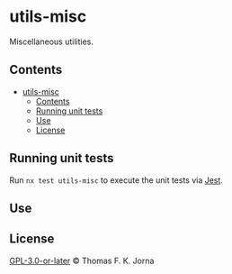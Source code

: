 # utils-misc

Miscellaneous utilities.

## Contents

- [utils-misc](#utils-misc)
  - [Contents](#contents)
  - [Running unit tests](#running-unit-tests)
  - [Use](#use)
  - [License](#license)

## Running unit tests

Run `nx test utils-misc` to execute the unit tests via [Jest](https://jestjs.io).

## Use

## License

[GPL-3.0-or-later](https://www.gnu.org/licenses/gpl-3.0-standalone.html) © Thomas F. K. Jorna
